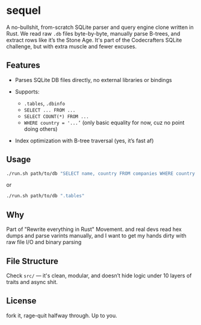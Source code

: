 # sequel

A no-bullshit, from-scratch SQLite parser and query engine clone written in Rust. We read raw `.db` files byte-by-byte, manually parse B-trees, and extract rows like it’s the Stone Age. It's part of the Codecrafters SQLite challenge, but with extra muscle and fewer excuses.

## Features

* Parses SQLite DB files directly, no external libraries or bindings
* Supports:

  * `.tables`, `.dbinfo`
  * `SELECT ... FROM ...`
  * `SELECT COUNT(*) FROM ...`
  * `WHERE country = '...’` (only basic equality for now, cuz no point doing others)
* Index optimization with B-tree traversal (yes, it’s fast af)

## Usage

```sh
./run.sh path/to/db "SELECT name, country FROM companies WHERE country = 'Japan'"
```

or

```sh
./run.sh path/to/db ".tables"
```

## Why

Part of "Rewrite everything in Rust" Movement. and real devs read hex dumps and parse varints manually, and I want to get my hands dirty with raw file I/O and binary parsing

## File Structure

Check `src/` — it's clean, modular, and doesn’t hide logic under 10 layers of traits and async shit.

## License

fork it, rage-quit halfway through. Up to you.

